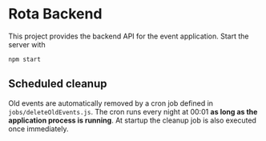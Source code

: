 # Rota Backend

This project provides the backend API for the event application. Start the server with

```
npm start
```

## Scheduled cleanup

Old events are automatically removed by a cron job defined in `jobs/deleteOldEvents.js`.
The cron runs every night at 00:01 **as long as the application process is running**.
At startup the cleanup job is also executed once immediately.